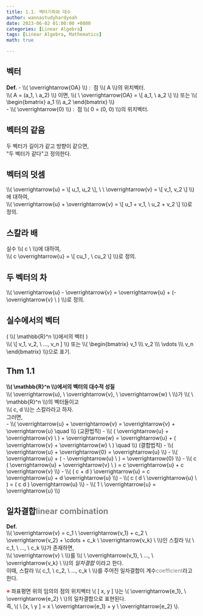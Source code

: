 ```yaml
---
title: 1.1. 벡터기하와 대수
author: wannastudyhardyeah
date: 2023-06-02 01:00:00 +0800
categories: [Linear Algebra]
tags: [Linear Algebra, Mathematics]
math: true

---
```

<h2>벡터</h2>
<b>Def.</b>
- \\( \overrightarrow{OA} \\) : &nbsp;점 \\( A \\)의 위치벡터.<br>
\\( A = (a_1, \ a_2) \\) 이면, \\( \ \overrightarrow{OA} = \[ a_1, \ a_2 \] \\) 또는 \\( \begin{bmatrix} a_1 \\\ a_2 \end{bmatrix} \\)<br>
- \\( \overrightarrow{0} \\) : &nbsp;점 \\( 0 = (0, 0) \\)의 위치벡터.<br>

<h2>벡터의 같음</h2>
두 벡터가 길이가 같고 방향이 같으면,<br>
"두 벡터가 같다"고 정의한다.<br>

<h2>벡터의 덧셈</h2>
\\( \overrightarrow{u} = \[ u_1, u_2 \], \ \ \overrightarrow{v} = \[ v_1, v_2 \] \\)에 대하여,<br>
\\( \overrightarrow{u} + \overrightarrow{v} = \[ u_1 + v_1, \ u_2 + v_2 \] \\)로 정의.<br>

<h2>스칼라 배</h2>
실수 \\( c \ \\)에 대하여,<br>
\\( c \overrightarrow{u} = \[ cu_1 , \ cu_2 \] \\)로 정의.<br>

<h2>두 벡터의 차</h2>
\\( \overrightarrow{u} - \overrightarrow{v} = \overrightarrow{u} + (- \overrightarrow{v} \ ) \\)로 정의.<br>

<h2>실수에서의 벡터</h2>
( \\( \mathbb{R}^n \\)에서의 벡터 )<br>
\\( \[ v_1, v_2, \ ..., v_n ] \\) 또는 \\( \begin{bmatrix} v_1 \\\ v_2 \\\ \vdots \\\ v_n \end{bmatrix} \\)으로 표기.<br>

<h2>Thm 1.1</h2>
<b>\\( \mathbb{R}^n \\)에서의 벡터의 대수적 성질</b><br>
\\( \overrightarrow{u}, \ \overrightarrow{v}, \ \overrightarrow{w} \ \\)가 \\( \ \mathbb{R}^n \\)의 벡터들이고<br>
\\( c, d \\)는 스칼라라고 하자.<br>
그러면,<br>
- \\( \overrightarrow{u} + \overrightarrow{v} = \overrightarrow{v} + \overrightarrow{u} \quad \\) (교환법칙)
- \\( ( \overrightarrow{u} + \overrightarrow{v} \ ) + \overrightarrow{w} = \overrightarrow{u} + ( \overrightarrow{v} + \overrightarrow{w} \ ) \quad \\) (결합법칙)
- \\( \overrightarrow{u} + \overrightarrow{0} = \overrightarrow{u} \\)
- \\( \overrightarrow{u} + ( - \overrightarrow{u} \ ) = \overrightarrow{0} \\)
- \\( c ( \overrightarrow{u} + \overrightarrow{v} \ ) = c \overrightarrow{u} + c \overrightarrow{v} \\)
- \\( ( c + d ) \overrightarrow{u} = c \overrightarrow{u} + d \overrightarrow{u} \\)
- \\( c ( d \ \overrightarrow{u} \ ) = ( c d ) \overrightarrow{u} \\)
- \\( 1 \ \overrightarrow{u} = \overrightarrow{u} \\)<br>

<h2>일차결합<span style="color: #808080;">linear combination</span></h2>
<b>Def.</b><br>
\\( \overrightarrow{v} = c_1 \ \overrightarrow{v_1} + c_2 \ \overrightarrow{v_2} + \cdots + c_k \ \overrightarrow{v_k} \ \\)인 스칼라 \\( \ c_1, \ ..., \ c_k \\)가 존재하면,<br>
\\( \overrightarrow{v} \ \\)를 \\( \ \overrightarrow{v_1}, \ ..., \ \overrightarrow{v_k} \ \\)의 <i>일차결합</i> 이라고 한다.<br>
이때, 스칼라 \\( c_1, \ c_2, \ ..., c_k \ \\)를 주어진 일차결합이 계수<span style="color: #808080;">coefficient</span>라고 한다.<br>

<span style="color: red">※</span> 좌표평면 위의 임의의 점의 위치벡터 \\( \[ x, y \] \\)는 \\( \overrightarrow{e_1}, \ \overrightarrow{e_2} \ \\)의 일차결합으로 표현된다.<br>
즉, \\( \ \[x, \ y \] = x \ \overrightarrow{e_1} + y \ \overrightarrow{e_2} \\).<br>
